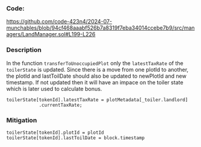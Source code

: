 ### Code: 
https://github.com/code-423n4/2024-07-munchables/blob/94cf468aaabf526b7a8319f7eba34014ccebe7b9/src/managers/LandManager.sol#L199-L226

### Description
In the function `transferToUnoccupiedPlot` only the `latestTaxRate` of the `toilerState` is updated. Since there is a move from one plotId to another, the plotId and lastToilDate should also be updated to newPlotId and new timestamp. If not updated then it will have an impace on the toiler state which is later used to calculate bonus.

```
toilerState[tokenId].latestTaxRate = plotMetadata[_toiler.landlord]
            .currentTaxRate;
```

### Mitigation
```
toilerState[tokenId].plotId = plotId
toilerState[tokenId].lastToilDate = block.timestamp
```